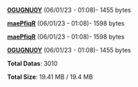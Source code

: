 [**0GUGNU0Y**](/data/0GUGNU0Y.txt) (06/01/23 - 01:08)- 1455 bytes

[**maePfiqR**](/data/maePfiqR.txt) (06/01/23 - 01:08)- 1598 bytes

[**maePfiqR**](/data/maePfiqR.txt) (06/01/23 - 01:08)- 1598 bytes

[**0GUGNU0Y**](/data/0GUGNU0Y.txt) (06/01/23 - 01:08)- 1455 bytes

**Total Datas**: 3010

**Total Size**: 19.41 MB / 19.4 MB